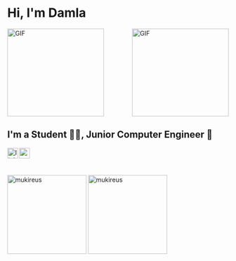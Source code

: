# Hi, I'm Damla
<img align="top" alt="GIF" src="https://user-images.githubusercontent.com/72323632/161741573-3205f577-256c-45cd-bc3e-3b0150572624.gif" width="220" height="200" />
<img align="right" alt="GIF" src="https://user-images.githubusercontent.com/72323632/161740609-91fe60de-325c-4190-a3f3-99ab3c9d9be2.gif" width="220" height="200" />

## I'm a Student 👨‍🎓, Junior Computer Engineer 🚀

[<img align="left" alt="linkedin | LinkedIn" width="24px" src="https://raw.githubusercontent.com/peterthehan/peterthehan/master/assets/linkedin.svg" />][linkedin]
[<img align="left" height="24" width="24" src="https://cdn.jsdelivr.net/npm/simple-icons@v4/icons/gmail.svg" />][gmail]


<br />


[linkedin]: https://www.linkedin.com/in/damlabasakkocak/
[gmail]: mailto:kocakdamlabasak@gmail.com
<br />

<img height="180em" align="center" src="https://github-readme-stats.vercel.app/api?username=damlabkocak&show_icons=true&locale=en&theme=algolia&include_all_commits=true&count_private=true" alt="mukireus"/>
<img height="180em" align="center" src="https://github-readme-stats.vercel.app/api/top-langs?username=damlabkocak&show_icons=true&locale=en&layout=compact&langs_count=8&theme=algolia" alt="mukireus"/>
